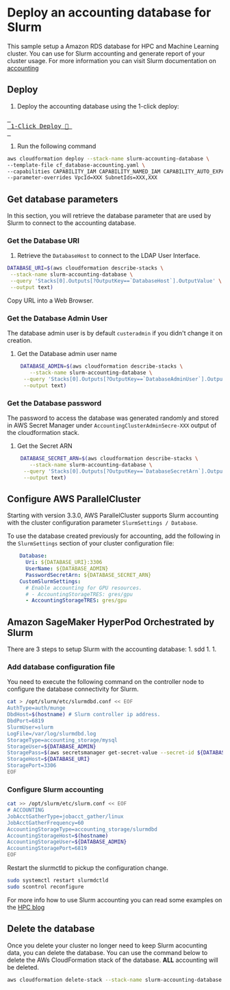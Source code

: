 # Deploy an accounting database for Slurm

This sample setup a Amazon RDS database for HPC and Machine Learning cluster.
You can use for Slurm accounting and generate report of your cluster usage.
For more information you can visit Slurm documentation on [accounting](https://slurm.schedmd.com/accounting.html)

## Deploy

1. Deploy the accounting database using the 1-click deploy:

[<kbd> <br> 1-Click Deploy 🚀 <br> </kbd>](https://console.aws.amazon.com/cloudformation/home?#/stacks/quickcreate?templateURL=https%3A%2F%2Fawsome-distributed-training.s3.amazonaws.com%2Ftemplates%2Fcf_database-accounting.yaml&stackName=accounting-database)

1. Run the following command
  ```bash
  aws cloudformation deploy --stack-name slurm-accounting-database \
  --template-file cf_database-accounting.yaml \
  --capabilities CAPABILITY_IAM CAPABILITY_NAMED_IAM CAPABILITY_AUTO_EXPAND \
  --parameter-overrides VpcId=XXX SubnetIds=XXX,XXX
  ```

## Get database parameters
In this section, you will retrieve the database parameter that are used by Slurm to connect to the accounting database.

### Get the Database URI

1. Retrieve the `DatabaseHost` to connect to the LDAP User Interface.
  ```bash
  DATABASE_URI=$(aws cloudformation describe-stacks \
   --stack-name slurm-accounting-database \
   --query 'Stacks[0].Outputs[?OutputKey==`DatabaseHost`].OutputValue' \
   --output text)
  ```
  Copy URL into a Web Browser.

### Get the Database Admin User
The database admin user is by default `custeradmin` if you didn't change it on creation.

1. Get the Database admin user name
	```bash
	 DATABASE_ADMIN=$(aws cloudformation describe-stacks \
	 	--stack-name slurm-accounting-database \
	  --query 'Stacks[0].Outputs[?OutputKey==`DatabaseAdminUser`].OutputValue' \
	  --output text)
	```

### Get the Database password
The password to access the database was generated randomly and stored in AWS Secret Manager under `AccountingClusterAdminSecre-XXX` output of the cloudformation stack.

1. Get the Secret ARN
	```bash
	 DATABASE_SECRET_ARN=$(aws cloudformation describe-stacks \
	 	--stack-name slurm-accounting-database \
	  --query 'Stacks[0].Outputs[?OutputKey==`DatabaseSecretArn`].OutputValue' \
	  --output text)
	```

## Configure AWS ParallelCluster
Starting with version 3.3.0, AWS ParallelCluster supports Slurm accounting with the cluster configuration parameter `SlurmSettings / Database`.

To use the database created previously for accounting, add the following in the `SlurmSettings` section of your cluster configuration file:

```yaml
    Database:
      Uri: ${DATABASE_URI}:3306
      UserName: ${DATABASE_ADMIN}
      PasswordSecretArn: ${DATABASE_SECRET_ARN}
    CustomSlurmSettings:
      # Enable accounting for GPU resources.
      # - AccountingStorageTRES: gres/gpu
      - AccountingStorageTRES: gres/gpu
```

## Amazon SageMaker HyperPod Orchestrated by Slurm
There are 3 steps to setup Slurm with the accounting database:
	1. sdd
	1. 
	1. 

### Add database configuration file
You need to execute the following command on the controller node to configure the database connectivity for Slurm.

```bash
cat > /opt/slurm/etc/slurmdbd.conf << EOF
AuthType=auth/munge
DbdHost=$(hostname) # Slurm controller ip address.
DbdPort=6819
SlurmUser=slurm
LogFile=/var/log/slurmdbd.log
StorageType=accounting_storage/mysql
StorageUser=${DATABASE_ADMIN}
StoragePass=$(aws secretsmanager get-secret-value --secret-id ${DATABASE_SECRET_ARN} --query SecretString --output text)
StorageHost=${DATABASE_URI}
StoragePort=3306
EOF
```

### Configure Slurm accounting

```bash
cat >> /opt/slurm/etc/slurm.conf << EOF
# ACCOUNTING
JobAcctGatherType=jobacct_gather/linux
JobAcctGatherFrequency=60
AccountingStorageType=accounting_storage/slurmdbd
AccountingStorageHost=$(hostname)
AccountingStorageUser=${DATABASE_ADMIN}
AccountingStoragePort=6819
EOF
```

Restart the slurmctld to pickup the configuration change.
```bash
sudo systemctl restart slurmdctld
sudo scontrol reconfigure
```

For more info how to use Slurm accounting you can read some examples on the [HPC blog](https://aws.amazon.com/blogs/compute/enabling-job-accounting-for-hpc-with-aws-parallelcluster-and-amazon-rds/) 

## Delete the database
Once you delete your cluster no longer need to keep Slurm acocunting data, you can delete the database.
You can use the command below to delete the AWs CloudFormation stack of the database.
**ALL** accounting will be deleted.

```bash
aws cloudformation delete-stack --stack-name slurm-accounting-database
```
